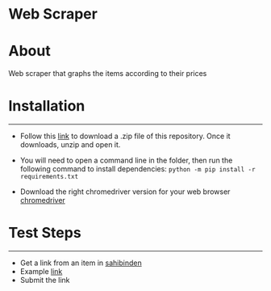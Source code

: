 # Web Scraper

# About

Web scraper that graphs the items according to their prices
# Installation
---

* Follow this [link](https://github.com/ArdaAtik/Selenium-Python-Project/archive/refs/heads/main.zip) to download a .zip
  file of this repository. Once it downloads, unzip and open it.

* You will need to open a command line in the folder, then run the following command to install dependencies:
  `python -m pip install -r requirements.txt`
* Download the right chromedriver version for your web browser
  [chromedriver](https://chromedriver.chromium.org)

# Test Steps
---

* Get a link from an item in [sahibinden](https://www.sahibinden.com)
* Example [link](https://www.sahibinden.com/volkswagen-golf-1.5-etsi-style)
* Submit the link


